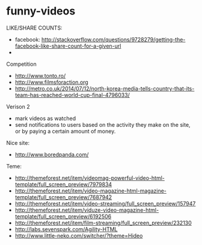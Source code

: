 funny-videos
============
LIKE/SHARE COUNTS:
- facebook: http://stackoverflow.com/questions/9728279/getting-the-facebook-like-share-count-for-a-given-url
- 


Competition
- http://www.tonto.ro/
- http://www.filmsforaction.org
- http://metro.co.uk/2014/07/12/north-korea-media-tells-country-that-its-team-has-reached-world-cup-final-4796033/

Verison 2
- mark videos as watched
- send notifications to users based on the activity they make on the site, or by paying a certain amount of money.


Nice site:
- http://www.boredpanda.com/

Teme:
- http://themeforest.net/item/videomag-powerful-video-html-template/full_screen_preview/7979834
- http://themeforest.net/item/video-magazine-html-magazine-template/full_screen_preview/7687942
- http://themeforest.net/item/video-streaming/full_screen_preview/157947
- http://themeforest.net/item/viduze-video-magazine-html-template/full_screen_preview/6192506
- http://themeforest.net/item/film-streaming/full_screen_preview/232130
- http://labs.sevenspark.com/Agility-HTML
- http://www.little-neko.com/switcher/?theme=Hideo
